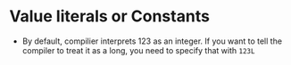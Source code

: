 # Value literals or Constants
- By default, compilier interprets 123 as an integer. If you want to tell the compiler to treat it as a long, you need to specify that with `123L`